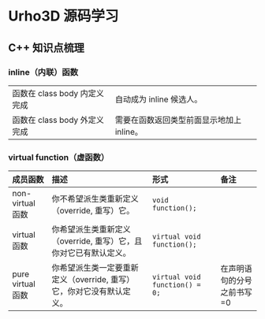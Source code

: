 # Urho3D 源码学习

## C++ 知识点梳理

### inline（内联）函数
|  |  |
| :---- | :---- |
| 函数在 class body 内定义完成 | 自动成为 inline 候选人。 |
| 函数在 class body 外定义完成 | 需要在函数返回类型前面显示地加上 inline。 |

### virtual function（虚函数）
| 成员函数 | 描述 | 形式 | 备注 |
| :-----| :---- | :---- | :----|
| non-virtual 函数 | 你不希望派生类重新定义（override, 重写）它。 | `void function();` |  |
| virtual 函数 | 你希望派生类重新定义（override, 重写）它，且你对它已有默认定义。 | `virtual void function();` |  |
| pure virtual 函数 | 你希望派生类一定要重新定义（override, 重写）它，你对它没有默认定义。 | `virtual void function() = 0;` | 在声明语句的分号之前书写=0 |
